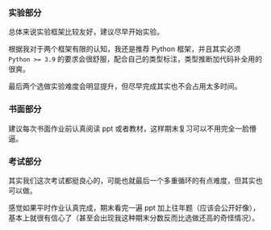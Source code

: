 ### 实验部分

总体来说实验框架比较友好，建议尽早开始实验。

根据我对于两个框架有限的认知，我还是推荐 Python 框架，并且其实必须 `Python >= 3.9` 的要求会很舒服，配合自己的类型标注，类型推断加代码补全用的很爽。

最后两个选做实验难度会明显提升，但尽早完成其实也不会占用太多时间。

### 书面部分

建议每次书面作业前认真阅读 ppt 或者教材，这样期末复习可以不用完全一脸懵逼。

### 考试部分

其实我们这次考试都挺良心的，可能也就最后一个多重循环的有点难度，但其实也可以做。

感觉如果平时作业认真完成，期末看完一遍 ppt 加上往年题（应该会公开好像），基本上就很有信心了（甚至会出现我这种期末分数反而比选做还高的奇怪情况）。
